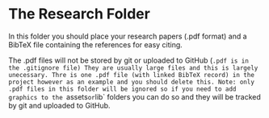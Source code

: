 # The Research Folder

In this folder you should place your research papers (.pdf format) and a BibTeX file containing the references for easy citing.

The .pdf files will not be stored by git or uploaded to GitHub (`.pdf is in the .gitignore file) They are usually large files and this is largely unecessary. Thre is one .pdf file (with linked BibTeX record) in the project however as an example and you should delete this. Note: only .pdf files in this folder will be ignored so if you need to add graphics to the `assets` or `lib` folders you can do so and they will be tracked by git and uploaded to GitHub.
